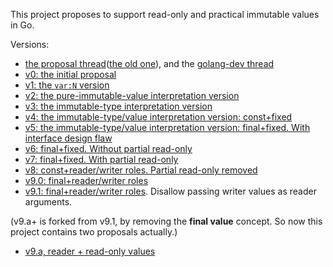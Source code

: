 This project proposes to support read-only and practical immutable values in Go.

Versions:
* [the proposal thread](https://github.com/golang/go/issues/31464)([the old one](https://github.com/golang/go/issues/29422)), and the [golang-dev thread](https://groups.google.com/forum/#!topic/golang-dev/5M9F09S_k0g)
* [v0: the initial proposal](README-v0.md)
* [v1: the `var:N` version](README-v1.md)
* [v2: the pure-immutable-value interpretation version](README-v2.md)
* [v3: the immutable-type interpretation version](README-v3.md)
* [v4: the immutable-type/value interpretation version: const+fixed](README-v4.md)
* [v5: the immutable-type/value interpretation version: final+fixed. With interface design flaw](README-v5.md)
* [v6: final+fixed. Without partial read-only](README-v6.md)
* [v7: final+fixed. With partial read-only](README-v7.md)
* [v8: const+reader/writer roles. Partial read-only removed](README-v8.md)
* [v9.0: final+reader/writer roles](README-v9.0.md)
* [v9.1: final+reader/writer roles](README-v9.1.md). Disallow passing writer values as reader arguments.

(v9.a+ is forked from v9.1, by removing the **final value** concept. So now this project contains two proposals actually.)

* [v9.a, reader + read-only values](README-v9.a.md)


